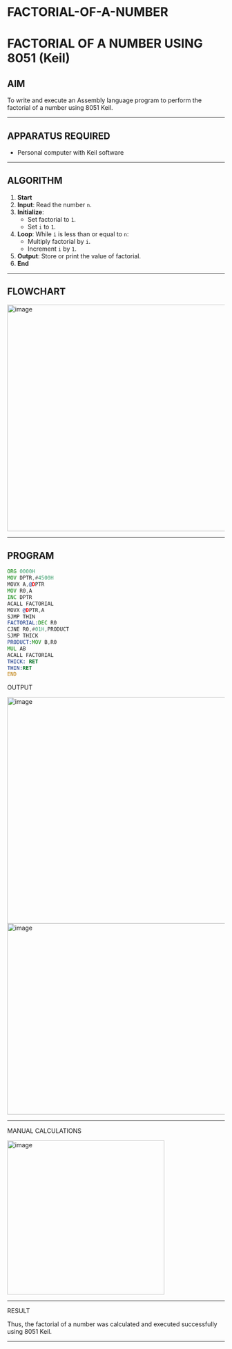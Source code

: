 # FACTORIAL-OF-A-NUMBER
# FACTORIAL OF A NUMBER USING 8051 (Keil)

## AIM
To write and execute an Assembly language program to perform the factorial of a number using 8051 Keil.

---

## APPARATUS REQUIRED
- Personal computer with Keil software

---

## ALGORITHM
1. **Start**
2. **Input**: Read the number `n`.
3. **Initialize**:
   - Set factorial to `1`.
   - Set `i` to `1`.
4. **Loop**: While `i` is less than or equal to `n`:
   - Multiply factorial by `i`.
   - Increment `i` by `1`.
5. **Output**: Store or print the value of factorial.
6. **End**

---

## FLOWCHART
<img width="506" height="525" alt="image" src="https://github.com/user-attachments/assets/f3b47187-6f0f-490c-8704-f2973cb2b276" />


---

## PROGRAM
```asm
ORG 0000H
MOV DPTR,#4500H
MOVX A,@DPTR
MOV R0,A
INC DPTR
ACALL FACTORIAL
MOVX @DPTR,A
SJMP THIN
FACTORIAL:DEC R0
CJNE R0,#01H,PRODUCT
SJMP THICK
PRODUCT:MOV B,R0
MUL AB
ACALL FACTORIAL
THICK: RET
THIN:RET
END

```
OUTPUT

<img width="979" height="524" alt="image" src="https://github.com/user-attachments/assets/0ed43e15-c10d-43d6-91ad-9816ce487f12" />

<img width="778" height="443" alt="image" src="https://github.com/user-attachments/assets/b5d58efe-26e5-48f4-a45b-fb6c809b1f2c" />

---
MANUAL CALCULATIONS

<img width="364" height="357" alt="image" src="https://github.com/user-attachments/assets/b9e6d720-8025-45f8-b4e4-9b086cb5fbfb" />

---

RESULT

Thus, the factorial of a number was calculated and executed successfully using 8051 Keil.

---


